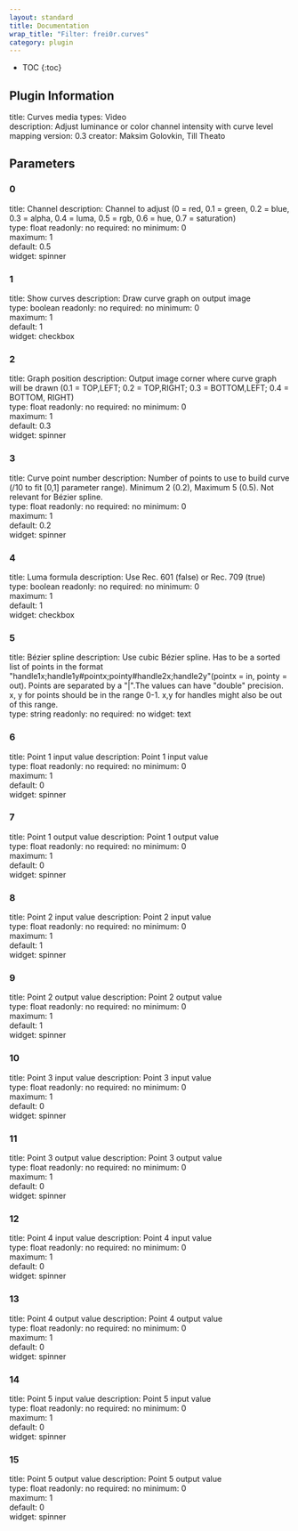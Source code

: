 ```yaml
---
layout: standard
title: Documentation
wrap_title: "Filter: frei0r.curves"
category: plugin
---
```

* TOC
{:toc}

## Plugin Information

title: Curves
media types:
Video  
description: Adjust luminance or color channel intensity with curve level mapping
version: 0.3
creator: Maksim Golovkin, Till Theato

## Parameters

### 0

title: Channel  description:
Channel to adjust (0 = red, 0.1 = green, 0.2 = blue, 0.3 = alpha, 0.4 = luma, 0.5 = rgb, 0.6 = hue, 0.7 = saturation)  
type: float
readonly: no
required: no
minimum: 0  
maximum: 1  
default: 0.5  
widget: spinner  

### 1

title: Show curves  description:
Draw curve graph on output image  
type: boolean
readonly: no
required: no
minimum: 0  
maximum: 1  
default: 1  
widget: checkbox  

### 2

title: Graph position  description:
Output image corner where curve graph will be drawn (0.1 = TOP,LEFT; 0.2 = TOP,RIGHT; 0.3 = BOTTOM,LEFT; 0.4 = BOTTOM, RIGHT)  
type: float
readonly: no
required: no
minimum: 0  
maximum: 1  
default: 0.3  
widget: spinner  

### 3

title: Curve point number  description:
Number of points to use to build curve (/10 to fit [0,1] parameter range). Minimum 2 (0.2), Maximum 5 (0.5). Not relevant for Bézier spline.  
type: float
readonly: no
required: no
minimum: 0  
maximum: 1  
default: 0.2  
widget: spinner  

### 4

title: Luma formula  description:
Use Rec. 601 (false) or Rec. 709 (true)  
type: boolean
readonly: no
required: no
minimum: 0  
maximum: 1  
default: 1  
widget: checkbox  

### 5

title: Bézier spline  description:
Use cubic Bézier spline. Has to be a sorted list of points in the format &quot;handle1x;handle1y#pointx;pointy#handle2x;handle2y&quot;(pointx = in, pointy = out). Points are separated by a &quot;|&quot;.The values can have &quot;double&quot; precision. x, y for points should be in the range 0-1. x,y for handles might also be out of this range.  
type: string
readonly: no
required: no
widget: text  

### 6

title: Point 1 input value  description:
Point 1 input value  
type: float
readonly: no
required: no
minimum: 0  
maximum: 1  
default: 0  
widget: spinner  

### 7

title: Point 1 output value  description:
Point 1 output value  
type: float
readonly: no
required: no
minimum: 0  
maximum: 1  
default: 0  
widget: spinner  

### 8

title: Point 2 input value  description:
Point 2 input value  
type: float
readonly: no
required: no
minimum: 0  
maximum: 1  
default: 1  
widget: spinner  

### 9

title: Point 2 output value  description:
Point 2 output value  
type: float
readonly: no
required: no
minimum: 0  
maximum: 1  
default: 1  
widget: spinner  

### 10

title: Point 3 input value  description:
Point 3 input value  
type: float
readonly: no
required: no
minimum: 0  
maximum: 1  
default: 0  
widget: spinner  

### 11

title: Point 3 output value  description:
Point 3 output value  
type: float
readonly: no
required: no
minimum: 0  
maximum: 1  
default: 0  
widget: spinner  

### 12

title: Point 4 input value  description:
Point 4 input value  
type: float
readonly: no
required: no
minimum: 0  
maximum: 1  
default: 0  
widget: spinner  

### 13

title: Point 4 output value  description:
Point 4 output value  
type: float
readonly: no
required: no
minimum: 0  
maximum: 1  
default: 0  
widget: spinner  

### 14

title: Point 5 input value  description:
Point 5 input value  
type: float
readonly: no
required: no
minimum: 0  
maximum: 1  
default: 0  
widget: spinner  

### 15

title: Point 5 output value  description:
Point 5 output value  
type: float
readonly: no
required: no
minimum: 0  
maximum: 1  
default: 0  
widget: spinner  

